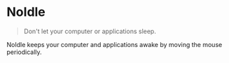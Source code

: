 NoIdle
========

> Don't let your computer or applications sleep.

NoIdle keeps your computer and applications awake by moving the mouse periodically.